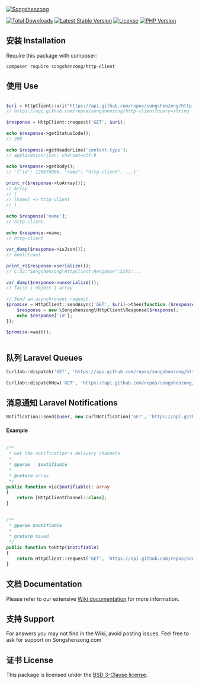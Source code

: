[![Songshenzong](https://cdn.songshenzong.com/images/logo.png)](https://songshenzong.com)

[![Total Downloads](https://poser.pugx.org/songshenzong/http-client/d/total.svg)](https://packagist.org/packages/songshenzong/http-client)
[![Latest Stable Version](https://poser.pugx.org/songshenzong/http-client/v/stable.svg)](https://packagist.org/packages/songshenzong/http-client)
[![License](https://poser.pugx.org/songshenzong/http-client/license.svg)](https://packagist.org/packages/songshenzong/http-client)
[![PHP Version](https://img.shields.io/packagist/php-v/songshenzong/http-client.svg)](https://packagist.org/packages/songshenzong/http-client)



## 安装 Installation

Require this package with composer:

```shell
composer require songshenzong/http-client
```


##  使用 Use

```php
  
$uri = HttpClient::uri("https://api.github.com/repos/songshenzong/http-client", ['query' => 'string']);
// https://api.github.com/repos/songshenzong/http-client?query=string
 
$response = HttpClient::request('GET', $uri);
 
echo $response->getStatusCode();
// 200
 
echo $response->getHeaderLine('content-type');
// application/json; charset=utf-8
 
echo $response->getBody();
// '{"id": 125074000, "name": "http-client", ...}'
 
print_r($response->toArray());
// Array
// (
// [name] => http-client
// )
 
echo $response['name'];
// http-client
 
echo $response->name;
// http-client
 
var_dump($response->isJson());
// bool(true)
 
print_r($response->serialize());
// C:32:"Songshenzong\HttpClient\Response":5253:...
 
var_dump($response->unserialize());
// false | object | array
 
// Send an asynchronous request.
$promise = HttpClient::sendAsync('GET', $uri)->then(function ($response) {
    $response = new \Songshenzong\HttpClient\Response($response);
    echo $response['id'];
});
 
$promise->wait();
 
```





## 队列 Laravel Queues

```php
CurlJob::dispatch('GET', 'https://api.github.com/repos/songshenzong/http-client');
 
CurlJob::dispatchNow('GET', 'https://api.github.com/repos/songshenzong/http-client');
```





## 消息通知 Laravel Notifications

```php
Notification::send($user, new CurlNotification('GET', 'https://api.github.com/repos/songshenzong/http-client'));
```

#### Example

```php

/**
 * Get the notification's delivery channels.
 *
 * @param   $notifiable
 *
 * @return array
 */
public function via($notifiable): array
{
    return [HttpClientChannel::class];
}
 
 
/**
 * @param $notifiable
 *
 * @return mixed
 */
public function toHttp($notifiable)
{
    return HttpClient::request('GET', 'https://api.github.com/repos/songshenzong/http-client');;
}

```


## 文档 Documentation

Please refer to our extensive [Wiki documentation](https://github.com/songshenzong/http-client/wiki) for more information.


## 支持 Support

For answers you may not find in the Wiki, avoid posting issues. Feel free to ask for support on Songshenzong.com


## 证书 License

This package is licensed under the [BSD 3-Clause license](http://opensource.org/licenses/BSD-3-Clause).
